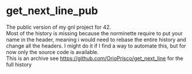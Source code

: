 # get_next_line_pub
The public version of my gnl project for 42.  
Most of the history is missing because the norminette require to put your name in the header, meaning i would need to rebase the entire history and change all the headers. I might do it if I find a way to automate this, but for now only the source code is available.  
This is an archive see https://github.com/OrioPrisco/get_next_line for the full history
